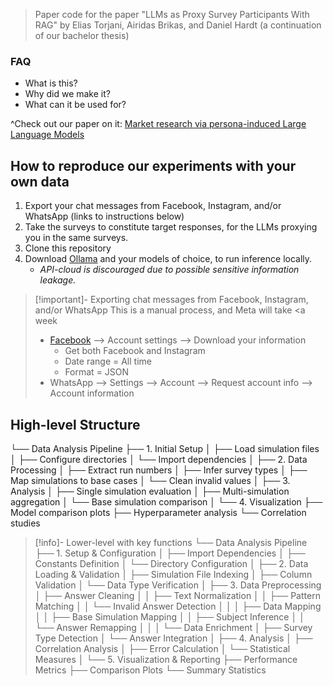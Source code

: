 > Paper code for the paper "LLMs as Proxy Survey Participants With RAG" by Elias Torjani, Airidas Brikas, and Daniel Hardt (a continuation of our bachelor thesis)

### FAQ
- What is this? 
- Why did we make it? 
- What can it be used for?

^Check out our paper on it: [Market research via persona-induced Large Language Models](https://url.com)


## How to reproduce our experiments with your own data
1. Export your chat messages from Facebook, Instagram, and/or WhatsApp (links to instructions below)
2. Take the surveys to constitute target responses, for the LLMs proxying you in the same surveys.
3. Clone this repository
4. Download [Ollama](https://ollama.com/) and your models of choice, to run inference locally. 
   - *API-cloud is discouraged due to possible sensitive information leakage.*


> [!important]- Exporting chat messages from Facebook, Instagram, and/or WhatsApp
> This is a manual process, and Meta will take <a week
> - [Facebook](https://accountscenter.facebook.com/info_and_permissions/dyi) --> Account settings --> Download your information
>   - Get both Facebook and Instagram
>   - Date range = All time
>   - Format = JSON
> - WhatsApp --> Settings --> Account --> Request account info --> Account information

## High-level Structure
└── Data Analysis Pipeline
    ├── 1. Initial Setup
    │   ├── Load simulation files
    │   ├── Configure directories
    │   └── Import dependencies
    │
    ├── 2. Data Processing
    │   ├── Extract run numbers
    │   ├── Infer survey types
    │   ├── Map simulations to base cases
    │   └── Clean invalid values
    │
    ├── 3. Analysis
    │   ├── Single simulation evaluation
    │   ├── Multi-simulation aggregation
    │   └── Base simulation comparison
    │
    └── 4. Visualization
        ├── Model comparison plots
        ├── Hyperparameter analysis
        └── Correlation studies


> [!info]- Lower-level with key functions
> └── Data Analysis Pipeline
>    ├── 1. Setup & Configuration
>    │   ├── Import Dependencies
>    │   ├── Constants Definition
>    │   └── Directory Configuration
>    │
>    ├── 2. Data Loading & Validation
>    │   ├── Simulation File Indexing
>    │   ├── Column Validation
>    │   └── Data Type Verification
>    │
>    ├── 3. Data Preprocessing
>    │   ├── Answer Cleaning
>    │   │   ├── Text Normalization
>    │   │   ├── Pattern Matching
>    │   │   └── Invalid Answer Detection
>    │   │
>    │   ├── Data Mapping
>    │   │   ├── Base Simulation Mapping
>    │   │   ├── Subject Inference
>    │   │   └── Answer Remapping
>    │   │
>    │   └── Data Enrichment
>    │       ├── Survey Type Detection
>    │       └── Answer Integration
>    │
>    ├── 4. Analysis
>    │   ├── Correlation Analysis
>    │   ├── Error Calculation
>    │   └── Statistical Measures
>    │
>    └── 5. Visualization & Reporting
>        ├── Performance Metrics
>        ├── Comparison Plots
>        └── Summary Statistics
